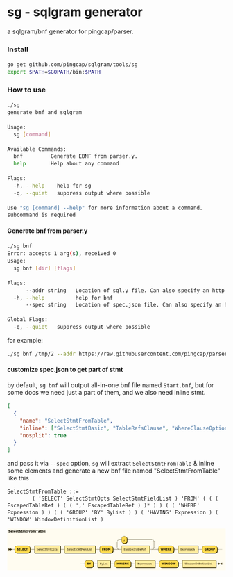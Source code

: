 # sg - sqlgram generator

a sqlgram/bnf generator for pingcap/parser.


### Install

```bash
go get github.com/pingcap/sqlgram/tools/sg
export $PATH=$GOPATH/bin:$PATH
```

### How to use

```bash
./sg
generate bnf and sqlgram

Usage:
  sg [command]

Available Commands:
  bnf         Generate EBNF from parser.y.
  help        Help about any command

Flags:
  -h, --help    help for sg
  -q, --quiet   suppress output where possible

Use "sg [command] --help" for more information about a command.
subcommand is required

```

#### Generate bnf from parser.y

```bash
./sg bnf
Error: accepts 1 arg(s), received 0
Usage:
  sg bnf [dir] [flags]

Flags:
      --addr string   Location of sql.y file. Can also specify an http address. (default "./github.com/pingcap/parser/parser.y")
  -h, --help          help for bnf
      --spec string   Location of spec.json file. Can also specify an http address.

Global Flags:
  -q, --quiet   suppress output where possible
```

for example:

```bash
./sg bnf /tmp/2 --addr https://raw.githubusercontent.com/pingcap/parser/master/parser.y --spec https://raw.githubusercontent.com/pingcap/sqlgram/gh-pages/tools/sg/spec-example.json
```

#### customize spec.json to get part of stmt

by default, `sg bnf` will output all-in-one bnf file named `Start.bnf`, but for some docs we need just a part of them, and we also need inline stmt. 

```json
[
  {
    "name": "SelectStmtFromTable",
    "inline": ["SelectStmtBasic", "TableRefsClause", "WhereClauseOptional", "SelectStmtGroup", "HavingClause", "WindowClauseOptional", "WhereClause", "GroupByClause", "TableRefs"],
    "nosplit": true
  }
]
```

and pass it via `--spec` option, `sg` will extract `SelectStmtFromTable` & inline some elements and generate a new bnf file named "SelectStmtFromTable" like this

```bnf
SelectStmtFromTable ::=
        ( 'SELECT' SelectStmtOpts SelectStmtFieldList ) 'FROM' ( ( ( EscapedTableRef ) ( ( ',' EscapedTableRef ) )* ) ) ( ( 'WHERE' Expression ) ) ( ( 'GROUP' 'BY' ByList ) ) ( 'HAVING' Expression ) ( 'WINDOW' WindowDefinitionList )
```

![select_table](https://raw.githubusercontent.com/pingcap/sqlgram/gh-pages/tools/misc/select.png)
